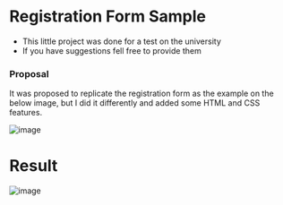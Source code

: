 # Registration Form Sample

- This little project was done for a test on the university
- If you have suggestions fell free to provide them

### Proposal

It was proposed to replicate the registration form as the example on the below image, but I did it differently and added some HTML and CSS features.

![image](https://user-images.githubusercontent.com/70290145/110566957-833a1580-812f-11eb-9f31-fbf933836751.png)

# Result

![image](https://user-images.githubusercontent.com/70290145/110567149-d01dec00-812f-11eb-9c41-bb2d755ec83f.png)
